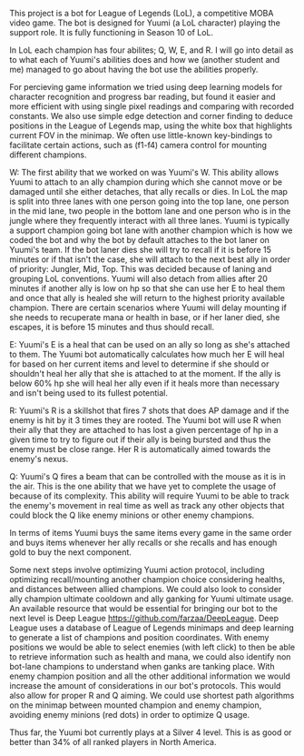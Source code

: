 This project is a bot for League of Legends (LoL), a competitive MOBA video game. The bot is designed for Yuumi (a LoL character) playing the support role. It is fully functioning in Season 10 of LoL.

In LoL each champion has four abilites; Q, W, E, and R. I will go into detail as to what each of Yuumi's abilities does and how we (another student and me) managed to go about having the bot use the abilities properly.

For percieving game information we tried using deep learning models for character recognition and progress bar reading, but found it easier and more efficient with using single pixel readings and comparing with recorded constants. We also use simple edge detection and corner finding to deduce positions in the League of Legends map, using the white box that highlights current FOV in the minimap. We often use little-known key-bindings to facilitate certain actions, such as (f1-f4) camera control for mounting different champions.

W:
The first ability that we worked on was Yuumi's W. This ability allows Yuumi to attach to an ally champion during which she cannot move or be damaged until she either detaches, that ally recalls or dies. In LoL the map is split into three lanes with one person going into the top lane, one person in the mid lane, two people in the bottom lane and one person who is in the jungle where they frequently interact with all three lanes. Yuumi is typically a support champion going bot lane with another champion which is how we coded the bot and why the bot by default attaches to the bot laner on Yuumi's team. If the bot laner dies she will try to recall if it is before 15 minutes or if that isn't the case, she will attach to the next best ally in order of priority: Jungler, Mid, Top. This was decided because of laning and grouping LoL conventions. Yuumi will also detach from allies after 20 minutes if another ally is low on hp so that she can use her E to heal them and once that ally is healed she will return to the highest priority available champion. There are certain scenarios where Yuumi will delay mounting if she needs to recuperate mana or health in base, or if her laner died, she escapes, it is before 15 minutes and thus should recall.

E:
Yuumi's E is a heal that can be used on an ally so long as she's attached to them. The Yuumi bot automatically calculates how much her E will heal for based on her current items and level to determine if she should or shouldn't heal her ally that she is attached to at the moment. If the ally is below 60% hp she will heal her ally even if it heals more than necessary and isn't being used to its fullest potential.

R:
Yuumi's R is a skillshot that fires 7 shots that does AP damage and if the enemy is hit by it 3 times they are rooted. The Yuumi bot will use R when their ally that they are attached to has lost a given percentage of hp in a given time to try to figure out if their ally is being bursted and thus the enemy must be close range. Her R is automatically aimed towards the enemy's nexus.

Q:
Yuumi's Q fires a beam that can be controlled with the mouse as it is in the air. This is the one ability that we have yet to complete the usage of because of its complexity. This ability will require Yuumi to be able to track the enemy's movement in real time as well as track any other objects that could block the Q like enemy minions or other enemy champions.

In terms of items Yuumi buys the same items every game in the same order and buys items whenever her ally recalls or she recalls and has enough gold to buy the next component. 

Some next steps involve optimizing Yuumi action protocol, including optimizing recall/mounting another champion choice considering healths, and distances between allied champions. We could also look to consider ally champion ultimate cooldown and ally ganking for Yuumi ultimate usage. An available resource that would be essential for bringing our bot to the next level is Deep League https://github.com/farzaa/DeepLeague. Deep League uses a database of League of Legends minimaps and deep learning to generate a list of champions and position coordinates. With enemy positions we would be able to select enemies (with left click) to then be able to retrieve information such as health and mana, we could also identify non bot-lane champions to understand when ganks are tanking place. With enemy champion position and all the other additional information we would increase the amount of considerations in our bot's protocols. This would also allow for proper R and Q aiming. We could use shortest path algorithms on the minimap between mounted champion and enemy champion, avoiding enemy minions (red dots) in order to optimize Q usage.

Thus far, the Yuumi bot currently plays at a Silver 4 level. This is as good or better than 34% of all ranked players in North America.

